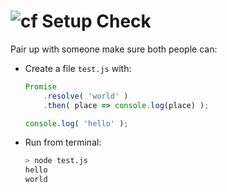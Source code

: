 ![cf](http://i.imgur.com/7v5ASc8.png) Setup Check
====

Pair up with someone make sure both people can:

* Create a file `test.js` with:

	```js
	Promise
		.resolve( 'world' )
		.then( place => console.log(place) );

	console.log( 'hello' );
	```

* Run from terminal:
	```sh
	> node test.js
	hello
	world
	```